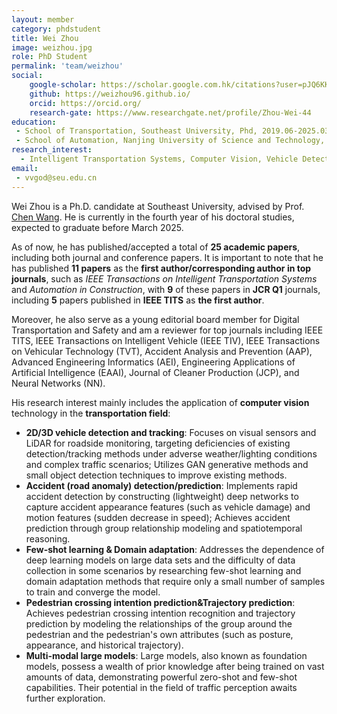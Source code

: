 ```yaml
---
layout: member
category: phdstudent
title: Wei Zhou
image: weizhou.jpg
role: PhD Student
permalink: 'team/weizhou'
social:
    google-scholar: https://scholar.google.com.hk/citations?user=pJQ6KKsAAAAJ&hl=zh-CN
    github: https://weizhou96.github.io/
    orcid: https://orcid.org/
    research-gate: https://www.researchgate.net/profile/Zhou-Wei-44
education:
 - School of Transportation, Southeast University, Phd, 2019.06-2025.03 (expected)
 - School of Automation, Nanjing University of Science and Technology,  Bachelor's, 2015.09-2019.06
research_interest: 
  - Intelligent Transportation Systems, Computer Vision, Vehicle Detection, Accident Detection/Prediction, Multi-modal Large Models
email:
 - vvgod@seu.edu.cn
---
```


 Wei Zhou is a Ph.D. candidate at Southeast University, advised by Prof. [Chen Wang]((https://trmetagroup.github.io/team/ChenWang)). He is currently in the fourth year of his doctoral studies, expected to graduate before March 2025.

As of now, he has published/accepted a total of **25 academic papers**, including both journal and conference papers. It is important to note that he has published  **11 papers** as the **first author/corresponding author in top journals**, such as *IEEE Transactions on Intelligent Transportation Systems* and *Automation in Construction*, with **9** of these papers in **JCR Q1** journals, including **5** papers published in **IEEE TITS** as **the first author**.

Moreover, he also serve as a young editorial board member for Digital Transportation and Safety and am a reviewer for top journals including IEEE TITS, IEEE Transactions on Intelligent Vehicle (IEEE TIV), IEEE  Transactions on Vehicular Technology (TVT), Accident Analysis and Prevention (AAP), Advanced Engineering Informatics (AEI), Engineering Applications of Artificial Intelligence (EAAI), Journal of Cleaner Production (JCP), and Neural Networks (NN).

His research interest mainly includes the application of **computer vision** technology in the **transportation field**:
* **2D/3D vehicle detection and tracking**: Focuses on visual sensors and LiDAR for roadside monitoring, targeting deficiencies  of existing detection/tracking methods under adverse weather/lighting conditions and complex traffic scenarios; Utilizes GAN generative methods and small object detection techniques to improve existing methods.
* **Accident (road anomaly) detection/prediction**:  Implements rapid accident detection by constructing (lightweight) deep networks to capture accident appearance features (such as vehicle damage) and motion features (sudden decrease in speed); Achieves accident prediction through group relationship modeling and spatiotemporal reasoning.
* **Few-shot learning & Domain adaptation**: Addresses the dependence of deep learning models on large data sets and the difficulty of data collection in some scenarios by researching few-shot learning and domain adaptation methods that require only a small number of samples to train and converge the model.
* **Pedestrian crossing intention prediction&Trajectory prediction**: Achieves pedestrian crossing intention recognition and trajectory prediction by modeling the relationships of the group around the pedestrian and the pedestrian's own attributes (such as posture, appearance, and historical trajectory).
* **Multi-modal large models**: Large models, also known as foundation models, possess a wealth of prior knowledge after being trained on vast amounts of data, demonstrating powerful zero-shot and few-shot capabilities. Their potential in the field of traffic perception awaits further exploration.
